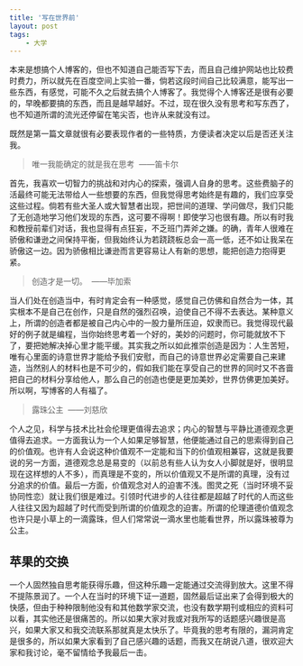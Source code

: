 ```yaml
---
title: '写在世界前'
layout: post
tags:
    - 大学
---
```


本来是想搞个人博客的，但也不知道自己能否写下去，而且自己维护网站也比较费时费力，所以就先在百度空间上实验一番，倘若这段时间自己比较满意，能写出一些东西，有感觉，可能不久之后就去搞个人博客了。我觉得个人博客还是很有必要的，早晚都要搞的东西，而且是越早越好。不过，现在很久没有思考和写东西了，也不知道所谓的流光还停留在笔尖否，也许从来就没有过。

既然是第一篇文章就很有必要表现作者的一些特质，方便读者决定以后是否还关注我。

> 唯一我能确定的就是我在思考
> ​                                                  ——笛卡尔

首先，我喜欢一切智力的挑战和对内心的探索，强调人自身的思考。这些费脑子的活最终可能无法带给人一些想要的东西，但我觉得思考始终是有趣的，我们应享受这些过程。倘若有些大圣人或大智慧者出现，把世间的道理、学问做尽，我们只能了无创造地学习他们发现的东西，这可要不得啊！即使学习也很有趣。所以有时我和教授前辈们对话，我也显得有点狂妄，不乏班门弄斧之嫌。的确，青年人很难在骄傲和谦逊之间保持平衡，但我始终认为若跷跷板总会一高一低，还不如让我呆在骄傲这一边。因为骄傲相比谦逊而言更容易让人有新的思想，能把创造力抱得更紧。

> 创造才是一切。
> ​                                                  ——毕加索

  当人们处在创造当中，有时肯定会有一种感觉，感觉自己仿佛和自然合为一体，其实根本不是自己在创作，只是自然的强烈召唤，迫使自己不得不去表达。某种意义上，所谓的创造者都是被自己内心中的一股力量所压迫，奴隶而已。我觉得现代最好的例子就是编程，当你始终思考着一个好的，美妙的问题时，你可能就放不下了，要把她解决掉心里才能平缓。其实我之所以如此推崇创造是因为：人生苦短，唯有心里面的诗意世界才能给予我们安慰，而自己的诗意世界必定需要自己来建造，当然别人的材料也是不可少的，假如我们能在享受自己的世界的同时又不吝啬把自己的材料分享给他人，那么自己的创造也便是更加美妙，世界仿佛更加美好。所以啊，写博客的人有福了。


> 露珠公主
> ​                                                ——刘慈欣


  个人之见，科学与技术比社会伦理更值得去追求；内心的智慧与平静比道德观念更值得去追求。一方面我认为一个人如果足够智慧，他便能通过自己的思索得到自己的价值观。也许有人会说这种价值观不一定能和当下的价值观相兼容，这就是我要说的另一方面，道德观念总是易变的（以前总有些人认为女人小脚就是好，很明显现在这样想的人不多），而真理是不变的，所以价值观又不是所谓的真理，没有过分追求的价值。最后一方面，价值观念对人的迫害不浅。图灵之死（当时环境不妥协同性恋）就让我们很是难过。引领时代进步的人往往都是超越了时代的人而这些人往往又因为超越了时代而受到所谓的价值观念的迫害。所谓的伦理道德价值观念也许只是小草上的一滴露珠，但人们常常说一滴水里也能看世界，所以露珠被尊为公主。

## 苹果的交换

  一个人固然独自思考能获得乐趣，但这种乐趣一定能通过交流得到放大。这里不得不提陈景润了。一个人在当时的环境下证一道题，固然最后证出来了会得到极大的快感，但由于种种限制他没有和其他数学家交流，也没有数学期刊或相应的资料可以看，其实他还是很痛苦的。所以如果大家对我或对我所写的话题感兴趣很是高兴，如果大家又和我交流联系那就真是太快乐了。毕竟我的思考有限的，漏洞肯定是很多的，所以如果大家看到了自己感兴趣的话题，而我又在胡说八道，很欢迎大家和我讨论，毫不留情给予我最后一击。
